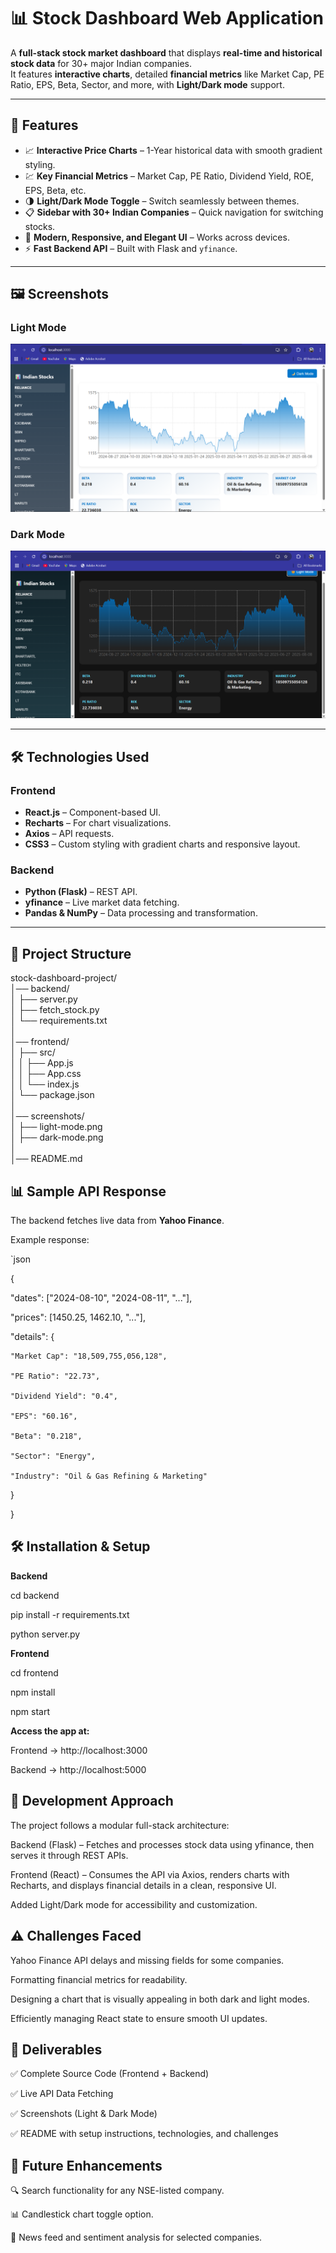 # 📊 Stock Dashboard Web Application

A **full-stack stock market dashboard** that displays **real-time and historical stock data** for 30+ major Indian companies.  
It features **interactive charts**, detailed **financial metrics** like Market Cap, PE Ratio, EPS, Beta, Sector, and more, with **Light/Dark mode** support.

---

## 🚀 Features
- 📈 **Interactive Price Charts** – 1-Year historical data with smooth gradient styling.
- 💹 **Key Financial Metrics** – Market Cap, PE Ratio, Dividend Yield, ROE, EPS, Beta, etc.
- 🌗 **Light/Dark Mode Toggle** – Switch seamlessly between themes.
- 📋 **Sidebar with 30+ Indian Companies** – Quick navigation for switching stocks.
- 🎨 **Modern, Responsive, and Elegant UI** – Works across devices.
- ⚡ **Fast Backend API** – Built with Flask and `yfinance`.

---

## 🖼 Screenshots

### **Light Mode**
![Light Mode Screenshot](screenshot/light-mode.png)

### **Dark Mode**
![Dark Mode Screenshot](screenshot/dark-mode.png)

---

## 🛠 Technologies Used

### **Frontend**
- **React.js** – Component-based UI.
- **Recharts** – For chart visualizations.
- **Axios** – API requests.
- **CSS3** – Custom styling with gradient charts and responsive layout.

### **Backend**
- **Python (Flask)** – REST API.
- **yfinance** – Live market data fetching.
- **Pandas & NumPy** – Data processing and transformation.

---

## 📂 Project Structure

stock-dashboard-project/  
│── backend/  
│ ├── server.py  
│ ├── fetch_stock.py  
│ └── requirements.txt  
│  
│── frontend/  
│ ├── src/  
│ │ ├── App.js  
│ │ ├── App.css  
│ │ └── index.js  
│ └── package.json  
│  
│── screenshots/  
│ ├── light-mode.png  
│ ├── dark-mode.png  
│  
│── README.md  

## 📊 Sample API Response

The backend fetches live data from **Yahoo Finance**.

Example response:

`json

{

  "dates": ["2024-08-10", "2024-08-11", "..."],
  
  "prices": [1450.25, 1462.10, "..."],
  
  "details": {
  
    "Market Cap": "18,509,755,056,128",
    
    "PE Ratio": "22.73",
    
    "Dividend Yield": "0.4",
    
    "EPS": "60.16",
    
    "Beta": "0.218",
    
    "Sector": "Energy",
    
    "Industry": "Oil & Gas Refining & Marketing"
    
  }
  
}

## **🛠 Installation & Setup**


**Backend**

cd backend

pip install -r requirements.txt

python server.py


**Frontend**

cd frontend

npm install

npm start

**Access the app at:**

Frontend → http://localhost:3000

Backend → http://localhost:5000

## **📜 Development Approach**

The project follows a modular full-stack architecture:

Backend (Flask) – Fetches and processes stock data using yfinance, then serves it through REST APIs.

Frontend (React) – Consumes the API via Axios, renders charts with Recharts, and displays financial details in a clean, responsive UI.

Added Light/Dark mode for accessibility and customization.

## **⚠ Challenges Faced**

Yahoo Finance API delays and missing fields for some companies.

Formatting financial metrics for readability.

Designing a chart that is visually appealing in both dark and light modes.

Efficiently managing React state to ensure smooth UI updates.

## **📎 Deliverables**

✅ Complete Source Code (Frontend + Backend)

✅ Live API Data Fetching

✅ Screenshots (Light & Dark Mode)

✅ README with setup instructions, technologies, and challenges

## **📌 Future Enhancements**

🔍 Search functionality for any NSE-listed company.

📊 Candlestick chart toggle option.

📰 News feed and sentiment analysis for selected companies.
